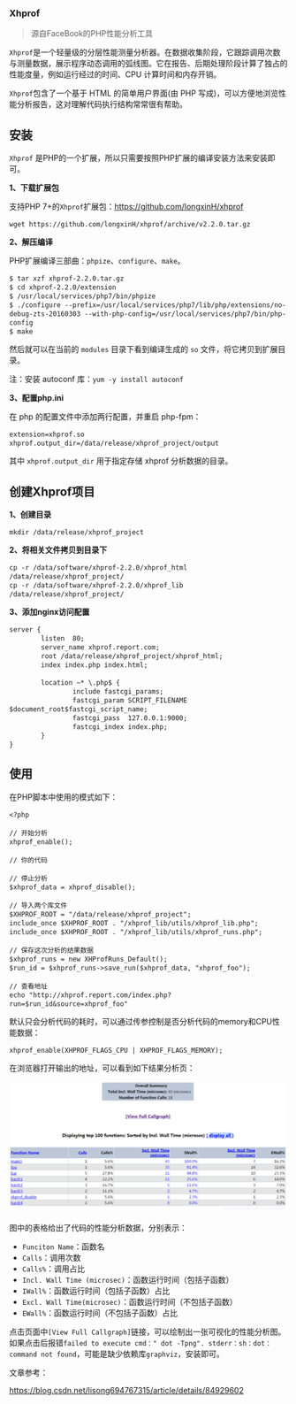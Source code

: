 ### Xhprof

> 源自FaceBook的PHP性能分析工具

`Xhprof`是一个轻量级的分层性能测量分析器。在数据收集阶段，它跟踪调用次数与测量数据，展示程序动态调用的弧线图。它在报告、后期处理阶段计算了独占的性能度量，例如运行经过的时间、CPU 计算时间和内存开销。

`Xhprof`包含了一个基于 HTML 的简单用户界面(由 PHP 写成)，可以方便地浏览性能分析报告，这对理解代码执行结构常常很有帮助。



## 安装

`Xhprof` 是PHP的一个扩展，所以只需要按照PHP扩展的编译安装方法来安装即可。

**1、下载扩展包**

支持PHP 7+的`Xhprof`扩展包：https://github.com/longxinH/xhprof

```
wget https://github.com/longxinH/xhprof/archive/v2.2.0.tar.gz
```

**2、解压编译**

PHP扩展编译三部曲：`phpize`、`configure`、`make`。

```
$ tar xzf xhprof-2.2.0.tar.gz
$ cd xhprof-2.2.0/extension
$ /usr/local/services/php7/bin/phpize
$ ./configure --prefix=/usr/local/services/php7/lib/php/extensions/no-debug-zts-20160303 --with-php-config=/usr/local/services/php7/bin/php-config
$ make
```

然后就可以在当前的 `modules` 目录下看到编译生成的 `so` 文件，将它拷贝到扩展目录。

注：安装 autoconf 库：`yum -y install autoconf`

**3、配置php.ini**

在 php 的配置文件中添加两行配置，并重启 php-fpm：

```
extension=xhprof.so
xhprof.output_dir=/data/release/xhprof_project/output
```

其中 `xhprof.output_dir` 用于指定存储 xhprof 分析数据的目录。



## 创建Xhprof项目

**1、创建目录**

```
mkdir /data/release/xhprof_project
```

**2、将相关文件拷贝到目录下**

```
cp -r /data/software/xhprof-2.2.0/xhprof_html /data/release/xhprof_project/
cp -r /data/software/xhprof-2.2.0/xhprof_lib /data/release/xhprof_project/
```

**3、添加nginx访问配置**

```
server {
        listen  80;
        server_name xhprof.report.com;
        root /data/release/xhprof_project/xhprof_html;
        index index.php index.html;

        location ~* \.php$ {
                include fastcgi_params;
                fastcgi_param SCRIPT_FILENAME $document_root$fastcgi_script_name;
                fastcgi_pass  127.0.0.1:9000;
                fastcgi_index index.php;
        }
}
```



## 使用

在PHP脚本中使用的模式如下：

```
<?php

// 开始分析
xhprof_enable();

// 你的代码

// 停止分析
$xhprof_data = xhprof_disable();

// 导入两个库文件
$XHPROF_ROOT = "/data/release/xhprof_project";
include_once $XHPROF_ROOT . "/xhprof_lib/utils/xhprof_lib.php";
include_once $XHPROF_ROOT . "/xhprof_lib/utils/xhprof_runs.php";

// 保存这次分析的结果数据
$xhprof_runs = new XHProfRuns_Default();
$run_id = $xhprof_runs->save_run($xhprof_data, "xhprof_foo");

// 查看地址
echo "http://xhprof.report.com/index.php?run=$run_id&source=xhprof_foo"
```

默认只会分析代码的耗时，可以通过传参控制是否分析代码的memory和CPU性能数据：

```
xhprof_enable(XHPROF_FLAGS_CPU | XHPROF_FLAGS_MEMORY);
```

在浏览器打开输出的地址，可以看到如下结果分析页：

![](../../assets/Linux/practice/202009021019.png)

图中的表格给出了代码的性能分析数据，分别表示：

- `Funciton Name`：函数名
- `Calls`：调用次数
- `Calls%`：调用占比
- `Incl. Wall Time (microsec)`：函数运行时间（包括子函数）
- `IWall%`：函数运行时间（包括子函数）占比
- `Excl. Wall Time(microsec)`：函数运行时间（不包括子函数）
- `EWall%`：函数运行时间（不包括子函数）占比

点击页面中`[View Full Callgraph]`链接，可以绘制出一张可视化的性能分析图。如果点击后报错`failed to execute cmd：" dot -Tpng". stderr：sh：dot：command not found`，可能是缺少依赖库`graphviz`，安装即可。



文章参考：

https://blog.csdn.net/lisong694767315/article/details/84929602